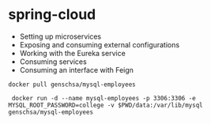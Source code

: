 # spring-cloud

* Setting up microservices
* Exposing and consuming external configurations
* Working with the Eureka service
* Consuming services
* Consuming an interface with Feign

<code>docker pull genschsa/mysql-employees</code>

<code> docker run -d   --name mysql-employees   -p 3306:3306   -e MYSQL_ROOT_PASSWORD=college   -v $PWD/data:/var/lib/mysql   genschsa/mysql-employees</code>

